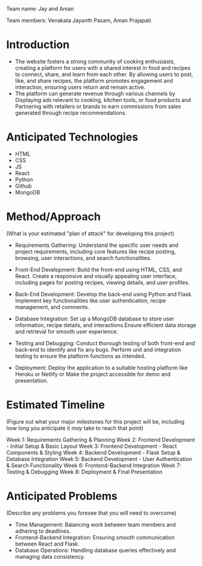 Team name: Jay and Aman

Team members: Venakata Jayanth Pasam, Aman Prajapati

# Introduction
- The website fosters a strong community of cooking enthusiasts, creating a platform for users with a shared interest in food and recipes to connect, share, and learn from each other. By allowing users to post, like, and share recipes, the platform promotes engagement and interaction, ensuring users return and remain active.
- The platform can generate revenue through various channels by Displaying ads relevant to cooking, kitchen tools, or food products and Partnering with retailers or brands to earn commissions from sales generated through recipe recommendations.


# Anticipated Technologies

- HTML
- CSS
- JS
- React
- Python
- Github
- MongoDB

# Method/Approach

(What is your estimated "plan of attack" for developing this project)
- Requirements Gathering: Understand the specific user needs and project requirements, including core features like recipe posting, browsing, user interactions, and search functionalities.

- Front-End Development: Build the front-end using HTML, CSS, and React.
Create a responsive and visually appealing user interface, including pages for posting recipes, viewing details, and user profiles.

- Back-End Development: Develop the back-end using Python and Flask.
Implement key functionalities like user authentication, recipe management, and comments.

- Database Integration: Set up a MongoDB database to store user information, recipe details, and interactions.Ensure efficient data storage and retrieval for smooth user experience.

- Testing and Debugging: Conduct thorough testing of both front-end and back-end to identify and fix any bugs. Perform unit and integration testing to ensure the platform functions as intended.

- Deployment: Deploy the application to a suitable hosting platform like Heroku or Netlify or
Make the project accessible for demo and presentation.

# Estimated Timeline

(Figure out what your major milestones for this project will be, including how long you anticipate it *may* take to reach that point)

Week 1: Requirements Gathering & Planning
Week 2: Frontend Development - Initial Setup & Basic Layout
Week 3: Frontend Development - React Components & Styling
Week 4: Backend Development - Flask Setup & Database Integration
Week 5: Backend Development - User Authentication & Search Functionality
Week 6: Frontend-Backend Integration
Week 7: Testing & Debugging
Week 8: Deployment & Final Presentation

# Anticipated Problems

(Describe any problems you foresee that you will need to overcome)

- Time Management: Balancing work between team members and adhering to deadlines.
- Frontend-Backend Integration: Ensuring smooth communication between React and Flask.
- Database Operations: Handling database queries effectively and managing data consistency.
